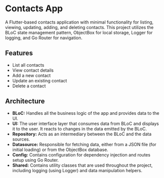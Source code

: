 # Contacts App

A Flutter-based contacts application with minimal functionality for listing, viewing, updating,
adding, and deleting contacts.
This project utilizes the BLoC state management pattern, ObjectBox for local storage, Logger for
logging, and Go Router for navigation.

## Features

- List all contacts
- View contact details
- Add a new contact
- Update an existing contact
- Delete a contact

## Architecture

- **BLoC:** Handles all the business logic of the app and provides data to the UI.
- **UI:** The user interface layer that consumes data from BLoC and displays it to the user. It
  reacts to changes in the data emitted by the BLoC.
- **Repository:** Acts as an intermediary between the BLoC and the data sources.
- **Datasource:** Responsible for fetching data, either from a JSON file (for initial loading) or
  from the ObjectBox database.
- **Config:** Contains configuration for dependency injection and routes setup using Go Router.
- **Shared:** Contains utility classes that are used throughout the project, including
  logging (using Logger) and data manipulation helpers.
